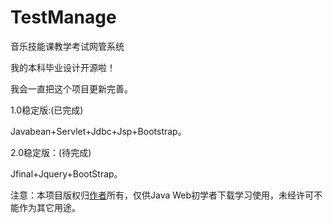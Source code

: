 # TestManage
音乐技能课教学考试网管系统

我的本科毕业设计开源啦！<br>

我会一直把这个项目更新完善。<br>

1.0稳定版:(已完成)

Javabean+Servlet+Jdbc+Jsp+Bootstrap。

2.0稳定版：(待完成)

Jfinal+Jquery+BootStrap。

注意：本项目版权归[作者](http://blog.csdn.net/jkxqj)所有，仅供Java Web初学者下载学习使用，未经许可不能作为其它用途。
